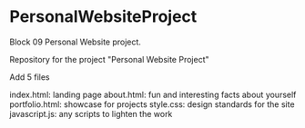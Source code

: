 # PersonalWebsiteProject

Block 09 Personal Website project.

Repository for the project "Personal Website Project"

Add 5 files

index.html: landing page
about.html: fun and interesting facts about yourself
portfolio.html: showcase for projects
style.css: design standards for the site
javascript.js: any scripts to lighten the work
